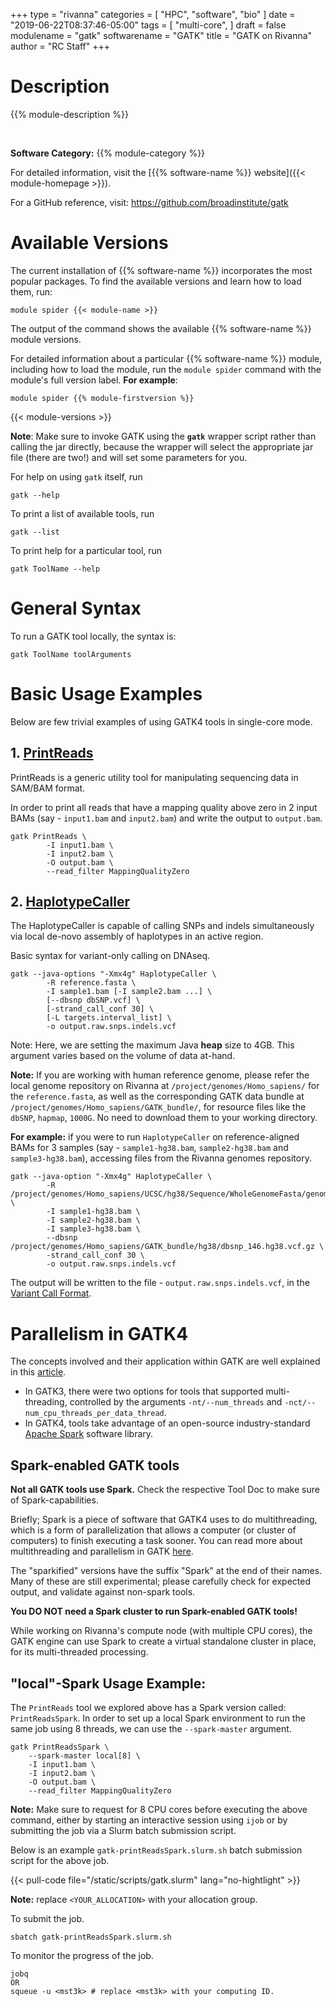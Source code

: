  +++
type = "rivanna"
categories = [
  "HPC",
  "software",
  "bio"
]
date = "2019-06-22T08:37:46-05:00"
tags = [
  "multi-core",
]
draft = false
modulename = "gatk"
softwarename = "GATK"
title = "GATK on Rivanna"
author = "RC Staff"
+++

# Description
{{% module-description %}}

<br>

**Software Category:** {{% module-category %}}

For detailed information, visit the [{{% software-name %}} website]({{< module-homepage >}}).

For a GitHub reference, visit: https://github.com/broadinstitute/gatk

# Available Versions
The current installation of {{% software-name %}} incorporates the most popular packages. To find the available versions and learn how to load them, run:

```
module spider {{< module-name >}}
```

The output of the command shows the available {{% software-name %}} module versions.

For detailed information about a particular {{% software-name %}} module, including how to load the module, run the `module spider` command with the module's full version label. __For example__:
```
module spider {{% module-firstversion %}}
```

{{< module-versions >}}


**Note**: Make sure to invoke GATK using the **`gatk`** wrapper script rather than calling the jar directly, because the wrapper will select the appropriate jar file (there are two!) and will set some parameters for you.

For help on using `gatk` itself, run 
```
gatk --help
```
To print a list of available tools, run 
```
gatk --list
```
To print help for a particular tool, run
```
gatk ToolName --help
```
# General Syntax 
To run a GATK tool locally, the syntax is:
```
gatk ToolName toolArguments
``` 

# Basic Usage Examples
Below are few trivial examples of using GATK4 tools in single-core mode.  

## 1. **[PrintReads](https://gatk.broadinstitute.org/hc/en-us/categories/360002369672)**
PrintReads is a generic utility tool for manipulating sequencing data in SAM/BAM format. 

In order to print all reads that have a mapping quality above zero in 2 input BAMs (say - `input1.bam` and `input2.bam`) and write the output to `output.bam`.
```
gatk PrintReads \
        -I input1.bam \
        -I input2.bam \
        -O output.bam \
        --read_filter MappingQualityZero
``` 

## 2. **[HaplotypeCaller](https://gatk.broadinstitute.org/hc/en-us/categories/360002369672)**
The HaplotypeCaller is capable of calling SNPs and indels simultaneously via local de-novo assembly of haplotypes in an active region.

Basic syntax for variant-only calling on DNAseq.
```
gatk --java-options "-Xmx4g" HaplotypeCaller \
        -R reference.fasta \
        -I sample1.bam [-I sample2.bam ...] \
        [--dbsnp dbSNP.vcf] \ 
        [-strand_call_conf 30] \
        [-L targets.interval_list] \ 
        -o output.raw.snps.indels.vcf
```
Note: Here, we are setting the maximum Java **heap** size to 4GB. This argument varies based on the volume of data at-hand. 

**Note:** If you are working with human reference genome, please refer the local genome repository on Rivanna at `/project/genomes/Homo_sapiens/` for the `reference.fasta`, as well as the corresponding GATK data bundle at `/project/genomes/Homo_sapiens/GATK_bundle/`, for resource files like the `dbSNP`, `hapmap`, `1000G`. No need to download them to your working directory. 

**For example:** if you were to run `HaplotypeCaller` on reference-aligned BAMs for 3 samples (say - `sample1-hg38.bam`, `sample2-hg38.bam` and `sample3-hg38.bam`), accessing files from the Rivanna genomes repository.
```
gatk --java-option "-Xmx4g" HaplotypeCaller \
        -R /project/genomes/Homo_sapiens/UCSC/hg38/Sequence/WholeGenomeFasta/genome.fa \
        -I sample1-hg38.bam \
        -I sample2-hg38.bam \
        -I sample3-hg38.bam \
        --dbsnp /project/genomes/Homo_sapiens/GATK_bundle/hg38/dbsnp_146.hg38.vcf.gz \ 
        -strand_call_conf 30 \
        -o output.raw.snps.indels.vcf
```
The output will be written to the file - `output.raw.snps.indels.vcf`, in the [Variant Call Format](https://samtools.github.io/hts-specs/VCFv4.2.pdf).

# Parallelism in GATK4 

The concepts involved and their application within GATK are well explained in this [article](https://software.broadinstitute.org/gatk/documentation/article?id=11059). 

+ In GATK3, there were two options for tools that supported multi-threading, controlled by  the arguments `-nt/--num_threads` and `-nct/--num_cpu_threads_per_data_thread`.
+ In GATK4, tools take advantage of an open-source industry-standard [Apache Spark](https://spark.apache.org/) software library.  

## Spark-enabled GATK tools

**Not all GATK tools use Spark.** Check the respective Tool Doc to make sure of Spark-capabilities.

Briefly; Spark is a piece of software that GATK4 uses to do multithreading, which is a form of parallelization that allows a computer (or cluster of computers) to finish executing a task sooner. You can read more about multithreading and parallelism in GATK [here](https://gatk.broadinstitute.org/hc/en-us/articles/360035532012).

The "sparkified" versions have the suffix "Spark" at the end of their names. Many of these are still experimental; please carefully check for expected output, and validate against non-spark tools.

**You DO NOT need a Spark cluster to run Spark-enabled GATK tools!** 

While working on Rivanna's compute node (with multiple CPU cores), the GATK engine can use Spark to create a virtual standalone cluster in place, for its multi-threaded processing. 

## "local"-Spark Usage Example: 
The `PrintReads` tool we explored above has a Spark version called: `PrintReadsSpark`. In order to set up a local Spark environment to run the same job using 8 threads, we can use the `--spark-master` argument. 
```
gatk PrintReadsSpark \
    --spark-master local[8] \
    -I input1.bam \
    -I input2.bam \
    -O output.bam \
    --read_filter MappingQualityZero
```
**Note:** Make sure to request for 8 CPU cores before executing the above command, either by starting an interactive session using `ijob` or by submitting the job via a Slurm batch submission script. 

Below is an example `gatk-printReadsSpark.slurm.sh` batch submission script for the above job. 

{{< pull-code file="/static/scripts/gatk.slurm" lang="no-hightlight" >}}

**Note:** replace `<YOUR_ALLOCATION>` with your allocation group.

To submit the job.
```
sbatch gatk-printReadsSpark.slurm.sh
```
To monitor the progress of the job.
```
jobq 
OR
squeue -u <mst3k> # replace <mst3k> with your computing ID.
```
 
